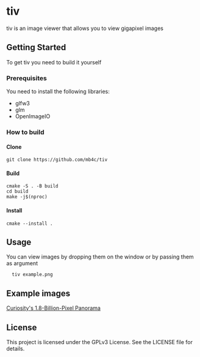 # tiv

tiv is an image viewer that allows you to view gigapixel images

## Getting Started

To get tiv you need to build it yourself

### Prerequisites
You need to install the following libraries:
- glfw3 
- glm
- OpenImageIO

### How to build

#### Clone
```shell
git clone https://github.com/mb4c/tiv
```
#### Build
```shell
cmake -S . -B build
cd build
make -j$(nproc)
```
#### Install
```shell
cmake --install .
```

## Usage

You can view images by dropping them on the window or by passing them as argument
```shell
  tiv example.png
```

## Example images
[Curiosity's 1.8-Billion-Pixel Panorama](https://photojournal.jpl.nasa.gov/catalog/PIA23623)
## License
This project is licensed under the GPLv3 License. See the LICENSE file for details.